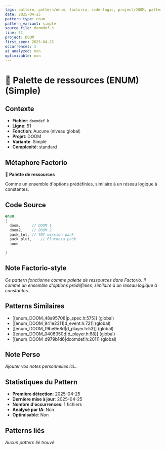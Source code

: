 ```yaml
---
tags: pattern, pattern/enum, factorio, code-logic, project/DOOM, pattern/variant/simple
date: 2025-04-25
pattern_type: enum
pattern_variant: simple
source_file: doomdef.h
line: 51
project: DOOM
first_seen: 2025-04-25
occurrences: 1
ai_analyzed: non
optimizable: non
---
```


# 🔢 Palette de ressources (ENUM) (Simple)

## Contexte
- **Fichier**: `doomdef.h`
- **Ligne**: 51
- **Fonction**: Aucune (niveau global)
- **Projet**: DOOM
- **Variante**: Simple
- **Complexité**: standard

## Métaphore Factorio
🔢 **Palette de ressources**

Comme un ensemble d'options prédéfinies, similaire à un réseau logique à constantes.

## Code Source
```c
enum
{
  doom,		// DOOM 1
  doom2,	// DOOM 2
  pack_tnt,	// TNT mission pack
  pack_plut,	// Plutonia pack
  none

}
```

## Note Factorio-style
*Ce pattern fonctionne comme palette de ressources dans Factorio. Il comme un ensemble d'options prédéfinies, similaire à un réseau logique à constantes.*

## Patterns Similaires
- [[enum_DOOM_48a95708|p_spec.h:575]] (global)
- [[enum_DOOM_941e2311|d_event.h:72]] (global)
- [[enum_DOOM_f9be9e8d|d_player.h:53]] (global)
- [[enum_DOOM_0408050d|d_player.h:68]] (global)
- [[enum_DOOM_d979b1d6|doomdef.h:201]] (global)

## Note Perso
*Ajouter vos notes personnelles ici...*

## Statistiques du Pattern
- **Première détection**: 2025-04-25
- **Dernière mise à jour**: 2025-04-25
- **Nombre d'occurrences**: 1 fichiers
- **Analysé par IA**: Non
- **Optimisable**: Non

## Patterns liés
*Aucun pattern lié trouvé*
